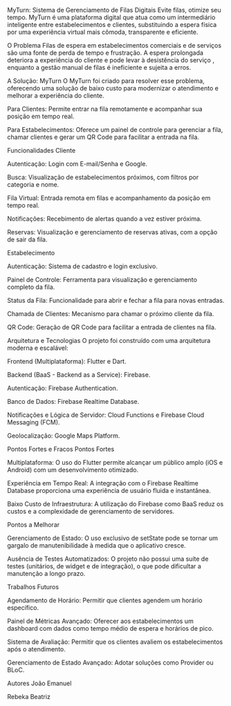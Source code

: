 MyTurn: Sistema de Gerenciamento de Filas Digitais
Evite filas, otimize seu tempo.
MyTurn é uma plataforma digital que atua como um intermediário inteligente entre estabelecimentos e clientes, substituindo a espera física por uma experiência virtual mais cômoda, transparente e eficiente.

O Problema
Filas de espera em estabelecimentos comerciais e de serviços são uma fonte de perda de tempo e frustração. A espera prolongada deteriora a experiência do cliente e pode levar à desistência do serviço , enquanto a gestão manual de filas é ineficiente e sujeita a erros.



A Solução: MyTurn
O MyTurn foi criado para resolver esse problema, oferecendo uma solução de baixo custo para modernizar o atendimento e melhorar a experiência do cliente.


Para Clientes: Permite entrar na fila remotamente e acompanhar sua posição em tempo real.


Para Estabelecimentos: Oferece um painel de controle para gerenciar a fila, chamar clientes e gerar um QR Code para facilitar a entrada na fila.


Funcionalidades
Cliente

Autenticação: Login com E-mail/Senha e Google.


Busca: Visualização de estabelecimentos próximos, com filtros por categoria e nome.


Fila Virtual: Entrada remota em filas e acompanhamento da posição em tempo real.


Notificações: Recebimento de alertas quando a vez estiver próxima.


Reservas: Visualização e gerenciamento de reservas ativas, com a opção de sair da fila.

Estabelecimento

Autenticação: Sistema de cadastro e login exclusivo.


Painel de Controle: Ferramenta para visualização e gerenciamento completo da fila.


Status da Fila: Funcionalidade para abrir e fechar a fila para novas entradas.


Chamada de Clientes: Mecanismo para chamar o próximo cliente da fila.


QR Code: Geração de QR Code para facilitar a entrada de clientes na fila.

Arquitetura e Tecnologias
O projeto foi construído com uma arquitetura moderna e escalável:


Frontend (Multiplataforma): Flutter e Dart.


Backend (BaaS - Backend as a Service): Firebase.


Autenticação: Firebase Authentication.


Banco de Dados: Firebase Realtime Database.


Notificações e Lógica de Servidor: Cloud Functions e Firebase Cloud Messaging (FCM).

Geolocalização: Google Maps Platform.

Pontos Fortes e Fracos
Pontos Fortes

Multiplataforma: O uso do Flutter permite alcançar um público amplo (iOS e Android) com um desenvolvimento otimizado.


Experiência em Tempo Real: A integração com o Firebase Realtime Database proporciona uma experiência de usuário fluida e instantânea.


Baixo Custo de Infraestrutura: A utilização do Firebase como BaaS reduz os custos e a complexidade de gerenciamento de servidores.

Pontos a Melhorar

Gerenciamento de Estado: O uso exclusivo de setState pode se tornar um gargalo de manutenibilidade à medida que o aplicativo cresce.


Ausência de Testes Automatizados: O projeto não possui uma suíte de testes (unitários, de widget e de integração), o que pode dificultar a manutenção a longo prazo.

Trabalhos Futuros

Agendamento de Horário: Permitir que clientes agendem um horário específico.


Painel de Métricas Avançado: Oferecer aos estabelecimentos um dashboard com dados como tempo médio de espera e horários de pico.


Sistema de Avaliação: Permitir que os clientes avaliem os estabelecimentos após o atendimento.


Gerenciamento de Estado Avançado: Adotar soluções como Provider ou BLoC.

Autores
João Emanuel

Rebeka Beatriz
